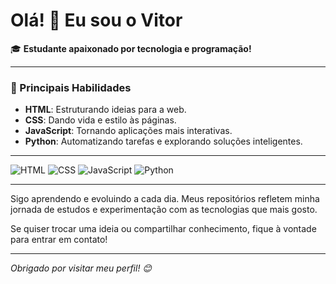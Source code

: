 # Olá! 👋 Eu sou o Vitor

🎓 **Estudante apaixonado por tecnologia e programação!**

---

### 🚀 Principais Habilidades

- **HTML**: Estruturando ideias para a web.
- **CSS**: Dando vida e estilo às páginas.
- **JavaScript**: Tornando aplicações mais interativas.
- **Python**: Automatizando tarefas e explorando soluções inteligentes.
---
![HTML](https://img.shields.io/badge/HTML5-E34F26?style=for-the-badge&logo=html5&logoColor=white)
![CSS](https://img.shields.io/badge/CSS3-1572B6?style=for-the-badge&logo=css3&logoColor=white)
![JavaScript](https://img.shields.io/badge/JavaScript-F7DF1E?style=for-the-badge&logo=javascript&logoColor=black)
![Python](https://img.shields.io/badge/Python-3776AB?style=for-the-badge&logo=python&logoColor=white)

---

Sigo aprendendo e evoluindo a cada dia. Meus repositórios refletem minha jornada de estudos e experimentação com as tecnologias que mais gosto.

Se quiser trocar uma ideia ou compartilhar conhecimento, fique à vontade para entrar em contato!

---

*Obrigado por visitar meu perfil! 😊*
